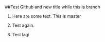 ##Test Github and new title while this is branch

1. Here are some text. This is master

2. Test again.

3. Test lagi